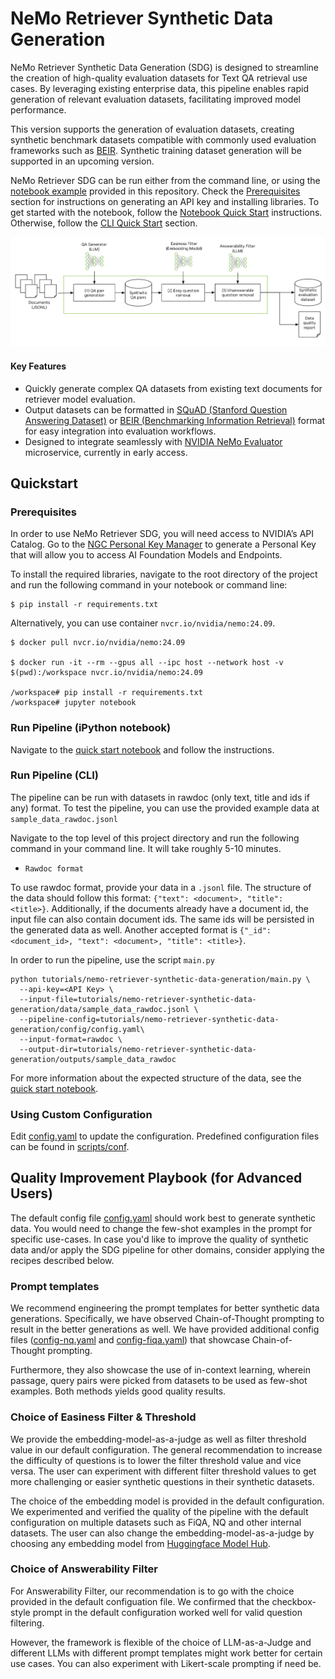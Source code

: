 # NeMo Retriever Synthetic Data Generation

NeMo Retriever Synthetic Data Generation (SDG) is designed to streamline the creation of high-quality evaluation datasets for Text QA retrieval use cases. By leveraging existing enterprise data, this pipeline enables rapid generation of relevant evaluation datasets, facilitating improved model performance.

This version supports the generation of evaluation datasets, creating synthetic benchmark datasets compatible with commonly used evaluation frameworks such as [BEIR](https://huggingface.co/datasets/BeIR/beir). Synthetic training dataset generation will be supported in an upcoming version.

NeMo Retriever SDG can be run either from the command line, or using the [notebook example](notebooks/quickstart.ipynb) provided in this repository. Check the [Prerequisites](#prerequisites) section for instructions on generating an API key and installing libraries. To get started with the notebook, follow the [Notebook Quick Start](#run-pipeline-ipython-notebook) instructions. Otherwise, follow the [CLI Quick Start](#run-pipeline-cli) section.

![NeMo Retriever SDG](figures/sdg_pipeline.png)

#### Key Features

* Quickly generate complex QA datasets from existing text documents for retriever model evaluation.
* Output datasets can be formatted in [SQuAD (Stanford Question Answering Dataset)](https://huggingface.co/datasets/rajpurkar/squad) or [BEIR (Benchmarking Information Retrieval)](https://huggingface.co/datasets/BeIR/beir) format for easy integration into evaluation workflows.
* Designed to integrate seamlessly with [NVIDIA NeMo Evaluator](https://developer.nvidia.com/nemo-microservices) microservice, currently in early access.


## Quickstart

### Prerequisites

In order to use NeMo Retriever SDG, you will need access to NVIDIA’s API Catalog. Go to the [NGC Personal Key Manager](https://org.ngc.nvidia.com/setup) to generate a Personal Key that will allow you to access AI Foundation Models and Endpoints.

To install the required libraries, navigate to the root directory of the project and run the following command in your notebook or command line:

```
$ pip install -r requirements.txt
```

Alternatively, you can use container `nvcr.io/nvidia/nemo:24.09`.

```
$ docker pull nvcr.io/nvidia/nemo:24.09

$ docker run -it --rm --gpus all --ipc host --network host -v $(pwd):/workspace nvcr.io/nvidia/nemo:24.09

/workspace# pip install -r requirements.txt
/workspace# jupyter notebook
```


### Run Pipeline (iPython notebook)

Navigate to the [quick start notebook](notebooks/quickstart.ipynb) and follow the instructions.

### Run Pipeline (CLI)

The pipeline can be run with datasets in rawdoc (only text, title and ids if any) format. To test the pipeline, you can use the provided example data at ```sample_data_rawdoc.jsonl```

Navigate to the top level of this project directory and run the following command in your command line. It will take roughly 5-10 minutes.

- `Rawdoc format`

To use rawdoc format, provide your data in a `.jsonl` file. The structure of the data should follow this format: `{"text": <document>, "title": <title>}`. Additionally, if the documents already have a document id, the input file can also contain document ids. The same ids will be persisted in the generated data as well. Another accepted format is `{"_id": <document_id>, "text": <document>, "title": <title>}`.

In order to run the pipeline, use the script ```main.py```
```
python tutorials/nemo-retriever-synthetic-data-generation/main.py \
  --api-key=<API Key> \
  --input-file=tutorials/nemo-retriever-synthetic-data-generation/data/sample_data_rawdoc.jsonl \
  --pipeline-config=tutorials/nemo-retriever-synthetic-data-generation/config/config.yaml\
  --input-format=rawdoc \
  --output-dir=tutorials/nemo-retriever-synthetic-data-generation/outputs/sample_data_rawdoc
```

For more information about the expected structure of the data, see the [quick start notebook](notebooks/quickstart.ipynb).


### Using Custom Configuration

Edit [config.yaml](config/config.yaml) to update the configuration. Predefined configuration files can be found in [scripts/conf](config/config.yaml).


## Quality Improvement Playbook (for Advanced Users)


The default config file [config.yaml](config/config.yaml) should work best to generate synthetic data. You would need to change the few-shot examples in the prompt for specific use-cases. In case you'd like to improve the quality of synthetic data and/or apply the SDG pipeline for other domains, consider applying the recipes described below.


### Prompt templates

We recommend engineering the prompt templates for better synthetic data generations. Specifically, we have observed Chain-of-Thought prompting to result in the better generations as well. We have provided additional config files ([config-nq.yaml](config/config-nq.yaml) and [config-fiqa.yaml](config/config-fiqa.yaml)) that showcase Chain-of-Thought prompting.

Furthermore, they also showcase the use of in-context learning, wherein passage, query pairs were picked from datasets to be used as few-shot examples. Both methods yields good quality results.


### Choice of Easiness Filter & Threshold

We provide the embedding-model-as-a-judge as well as filter threshold value in our default configuration. The general recommendation to increase the difficulty of questions is to lower the filter threshold value and vice versa. The user can experiment with different filter threshold values to get more challenging or easier synthetic questions in their synthetic datasets.

The choice of the embedding model is provided in the default configuration. We experimented and verified the quality of the pipeline with the default configuration on multiple datasets such as FiQA, NQ and other internal datasets. The user can also change the embedding-model-as-a-judge by choosing any embedding model from [Huggingface Model Hub](https://huggingface.co/models).


### Choice of Answerability Filter

For Answerability Filter, our recommendation is to go with the choice provided in the default configuation file. We confirmed that the checkbox-style prompt in the default configuration worked well for valid question filtering.

However, the framework is flexible of the choice of LLM-as-a-Judge and different LLMs with different prompt templates might work better for certain use cases. You can also experiment with Likert-scale prompting if need be.
